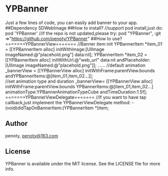 # YPBanner
Just a few lines of code, you can easily add banner to your app. 
##Dependency
SDWebImage
##How to install?
        //support pod install,just do:
        pod 'YPBanner' 
        //if the repo is not updated,please try:
        pod "YPBanner", :git =>"https://github.com/penoty/YPBanner"
##How to use?
        =======YPBannerView=======
        //Banner item init
        YPBannerItem *item_01 = [[YPBannerItem alloc] initWithImage:[UIImage imageNamed:@"placehold.png"] data:nil];
        YPBannerItem *item_02 = [[YPBannerItem alloc] initWithUrl:@"web_url" 
                                                              data:nil 
                                                    andPlaceholder:[UIImage imageNamed:@"placehold.png"]];
        ......
        //default animation
        _bannerView = [[YPBannerView alloc] initWithFrame:parentView.bounds andYPBannerItems:@[item_01,item_02...]];     
        //set animation type and duration
        _bannerView= [[YPBannerView alloc] initWithFrame:parentView.bounds 
                                                YPBannerItems:@[item_01,item_02...] 
                                                animationType:YPBannerAnimationTypeCube 
                                                andTimeDuration:1.5f];
        =======YPBannerViewDelegate=======
        //If you want to have tap callback,just implement the YPBannerViewDelegate method:
        - (void)didTapOnBannerItem:(YPBannerItem *)item;
## Author
penoty, penoty@163.com
## License
YPBanner is available under the MIT license. See the LICENSE file for more info.
